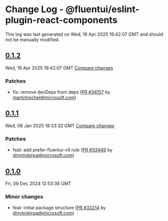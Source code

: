 # Change Log - @fluentui/eslint-plugin-react-components

This log was last generated on Wed, 16 Apr 2025 19:42:07 GMT and should not be manually modified.

<!-- Start content -->

## [0.1.2](https://github.com/microsoft/fluentui/tree/@fluentui/eslint-plugin-react-components_v0.1.2)

Wed, 16 Apr 2025 19:42:07 GMT 
[Compare changes](https://github.com/microsoft/fluentui/compare/@fluentui/eslint-plugin-react-components_v0.1.1..@fluentui/eslint-plugin-react-components_v0.1.2)

### Patches

- fix: remove devDeps from deps ([PR #34157](https://github.com/microsoft/fluentui/pull/34157) by martinhochel@microsoft.com)

## [0.1.1](https://github.com/microsoft/fluentui/tree/@fluentui/eslint-plugin-react-components_v0.1.1)

Wed, 08 Jan 2025 18:33:32 GMT 
[Compare changes](https://github.com/microsoft/fluentui/compare/@fluentui/eslint-plugin-react-components_v0.1.0..@fluentui/eslint-plugin-react-components_v0.1.1)

### Patches

- feat: add prefer-fluentui-v9 rule ([PR #33449](https://github.com/microsoft/fluentui/pull/33449) by dmytrokirpa@microsoft.com)

## [0.1.0](https://github.com/microsoft/fluentui/tree/@fluentui/eslint-plugin-react-components_v0.1.0)

Fri, 06 Dec 2024 12:53:38 GMT

### Minor changes

- feat: initial package structure ([PR #33214](https://github.com/microsoft/fluentui/pull/33214) by dmytrokirpa@microsoft.com)
